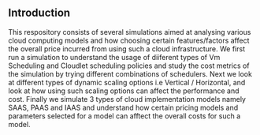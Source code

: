 ## Introduction

This respository consists of several simulations aimed at analysing various cloud computing models and how choosing certain features/factors affect the overall price incurred from using such a cloud infrastructure.
We first run a simulation to understand the usage of diiferent types of Vm Scheduling and Cloudlet scheduling policies and study the cost metrics of the simulation by trying different combinations of schedulers. Next we look at
different types of dynamic scaling options i.e Vertical / Horizontal, and look at how using such scaling options can affect the performance and cost. Finally we simulate 3 types of cloud implementation models namely SAAS, PAAS and IAAS
and understand how certain pricing models and parameters selected for a model can afftect the overall costs for such a model.







